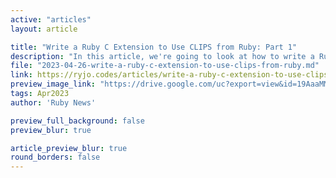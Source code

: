 ```yaml
---
active: "articles"
layout: article

title: "Write a Ruby C Extension to Use CLIPS from Ruby: Part 1"
description: "In this article, we're going to look at how to write a Ruby C extension that lets the user interact with CLIPS, a programming language used to create Rules Engines and Expert Systems."
file: "2023-04-26-write-a-ruby-c-extension-to-use-clips-from-ruby.md"
link: https://ryjo.codes/articles/write-a-ruby-c-extension-to-use-clips-from-ruby.html
preview_image_link: "https://drive.google.com/uc?export=view&id=19AaaMMzzzeAmPRIX4ngc7VhU12b9Siox"
tags: Apr2023
author: 'Ruby News'

preview_full_background: false
preview_blur: true

article_preview_blur: true
round_borders: false
---
```


